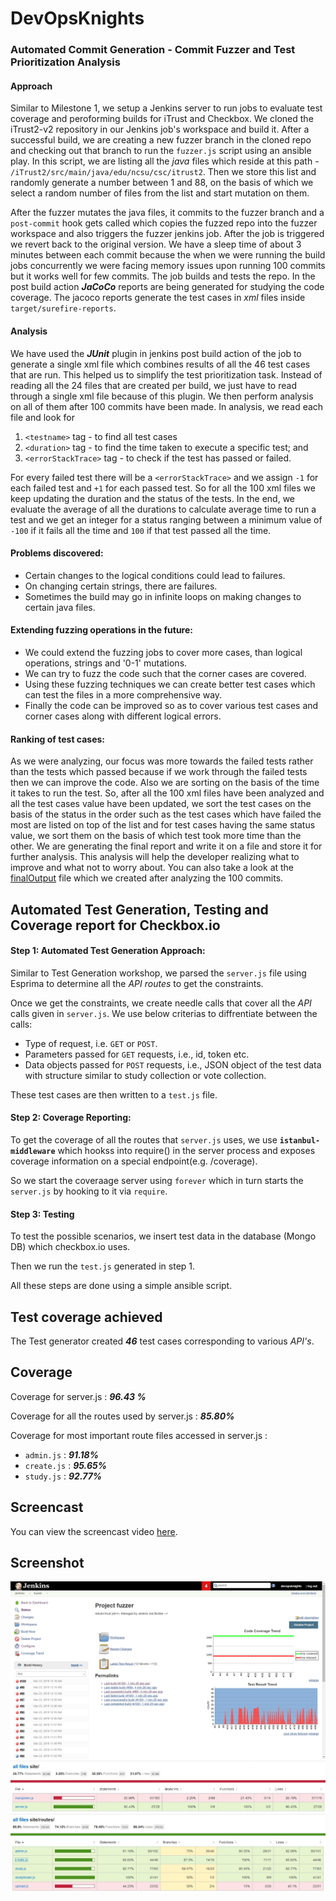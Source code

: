 # DevOpsKnights

### Automated Commit Generation - Commit Fuzzer and Test Prioritization Analysis

#### Approach  
Similar to Milestone 1, we setup a Jenkins server to run jobs to evaluate test coverage and peroforming builds for iTrust and Checkbox. We cloned the iTrust2-v2 repository in our Jenkins job's workspace and build it. After a successful build, we are creating a new fuzzer branch in the cloned repo and checking out that branch to run the `fuzzer.js` script using an ansible play. In this script, we are listing all the *java* files which reside at this path - `/iTrust2/src/main/java/edu/ncsu/csc/itrust2`. Then we store this list and randomly generate a number between 1 and 88, on the basis of which we select a random number of files from the list and start mutation on them.


After the fuzzer mutates the java files, it commits to the fuzzer branch and a `post-commit` hook gets called which copies the fuzzed repo into the fuzzer workspace and also triggers the fuzzer jenkins job. After the job is triggered we revert back to the original version. We have a sleep time of about 3 minutes between each commit because the when we were running the build jobs concurrently we were facing memory issues upon running 100 commits but it works well for few commits. The job builds and tests the repo.
In the post build action ***JaCoCo*** reports are being generated for studying the code coverage. The jacoco reports generate the test cases in *xml* files inside `target/surefire-reports`.

#### Analysis  
We have used the ***JUnit*** plugin in jenkins post build action of the job to generate a single xml file which combines results of all the 46 test cases that are run. This helped us to simplify the test prioritization task. Instead of reading all the 24 files that are created per build, we just have to read through a single xml file because of this plugin. We then perform analysis on all of them after 100 commits have been made. In analysis, we read each file and look for
1. `<testname>` tag - to find all test cases
2. `<duration>` tag - to find the time taken to execute a specific test; and
3. `<errorStackTrace>` tag - to check if the test has passed or failed.

For every failed test there will be a `<errorStackTrace>` and we assign `-1` for each failed test and `+1` for each passed test. So for all the 100 xml files we keep updating the duration and the status of the tests. In the end, we evaluate the average of all the durations to calculate average time to run a test and we get an integer for a status ranging between a minimum value of `-100` if it fails all the time and `100` if that test passed all the time.     

#### Problems discovered: 
- Certain changes to the logical conditions could lead to failures.
- On changing certain strings, there are failures.
- Sometimes the build may go in infinite loops on making changes to certain java files.   
    
#### Extending fuzzing operations in the future:  
- We could extend the fuzzing jobs to cover more cases, than logical operations, strings and '0-1' mutations.   
- We can try to fuzz the code such that the corner cases are covered.  
- Using these fuzzing techniques we can create better test cases which can test the files in a more comprehensive way.   
- Finally the code can be improved so as to cover various test cases and corner cases along with different logical errors.
  
#### Ranking of test cases:   
As we were analyzing, our focus was more towards the failed tests rather than the tests which passed because if we work through the failed tests then we can improve the code. Also we are sorting on the basis of the time it takes to run the test. So, after all the 100 xml files have been analyzed and all the test cases value have been updated, we sort the test cases on the basis of the status in the order such as the test cases which have failed the most are listed on top of the list and for test cases having the same status value, we sort them on the basis of which test took more time than the other. We are generating the final report and write it on a file and store it for further analysis. This analysis will help the developer realizing what to improve and what not to worry about. You can also take a look at the [finalOutput](https://github.com/pushpendrasp/DevOps-Pipeline/blob/m2_test_analysis/templates/finalOutput) file which we created after analyzing the 100 commits.

## Automated Test Generation, Testing and Coverage report for Checkbox.io

#### Step 1: Automated Test Generation Approach:

Similar to Test Generation workshop, we parsed the `server.js` file using Esprima to determine all the *API routes* to get the constraints.

Once we get the constraints, we create needle calls that cover all the *API* calls given in `server.js`.
We use below criterias to diffrentiate between the calls:
* Type of request, i.e. `GET` or `POST`.
* Parameters passed for `GET` requests, i.e., id, token etc.
* Data objects passed for `POST` requests, i.e., JSON object of the test data with structure similar to study collection or vote collection.

These test cases are then written to a `test.js` file.

#### Step 2: Coverage Reporting:

To get the coverage of all the routes that `server.js` uses, we use **`istanbul-middleware`** which hookss into require() in the server process and exposes coverage information on a special endpoint(e.g. /coverage).

So we start the coveraage server using `forever` which in turn starts the `server.js` by hooking to it via `require`.

#### Step 3: Testing

To test the possible scenarios, we insert test data in the database (Mongo DB) which checkbox.io uses.

Then we run the `test.js` generated in step 1.

All these steps are done using a simple ansible script.


##  Test coverage achieved
The Test generator created ***46*** test cases corresponding to various *API's*.

##  Coverage

Coverage for server.js : ***96.43 %***

Coverage for all the routes used by server.js : ***85.80%***

Coverage for most important route files accessed in server.js :
* `admin.js` : ***91.18%***
* `create.js` : ***95.65%***
* `study.js` : ***92.77%***

## Screencast

You can view the screencast video [here](https://drive.google.com/file/d/1QvAV34-Cb5etROdau0F03tYM1S2LQHY2/view?usp=sharing).

## Screenshot

![fuzzer_commits](Fuzzer_Commits.png)  
![checkbox1](checkbox1.jpeg)
![checkbox2](checkbox2.jpeg)
